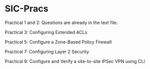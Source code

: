 # SIC-Pracs

Practical 1 and 2: Questions are already in the text file.

Practical 3: Configuring Extended ACLs

Practical 5: Configure a Zone-Based Policy Firewall

Practical 7: Configuring Layer 2 Security

Practical 9: Configure and Verify a site-to-site IPSec VPN using CLI
